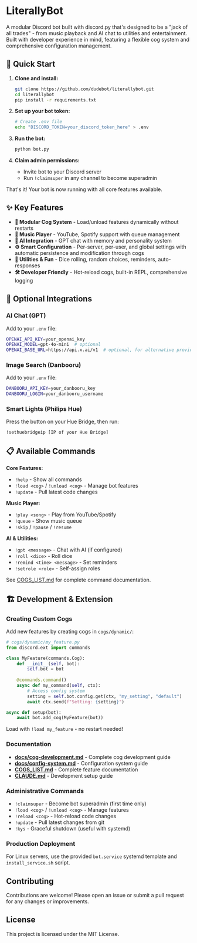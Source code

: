 # LiterallyBot

A modular Discord bot built with discord.py that's designed to be a "jack of all trades" - from music playback and AI chat to utilities and entertainment. Built with developer experience in mind, featuring a flexible cog system and comprehensive configuration management.

## 🚀 Quick Start

1. **Clone and install:**
   ```bash
   git clone https://github.com/dudebot/literallybot.git
   cd literallybot
   pip install -r requirements.txt
   ```

2. **Set up your bot token:**
   ```bash
   # Create .env file
   echo "DISCORD_TOKEN=your_discord_token_here" > .env
   ```

3. **Run the bot:**
   ```bash
   python bot.py
   ```

4. **Claim admin permissions:**
   - Invite bot to your Discord server
   - Run `!claimsuper` in any channel to become superadmin

That's it! Your bot is now running with all core features available.

## ✨ Key Features

- **🧩 Modular Cog System** - Load/unload features dynamically without restarts
- **🎵 Music Player** - YouTube, Spotify support with queue management  
- **🤖 AI Integration** - GPT chat with memory and personality system
- **⚙️ Smart Configuration** - Per-server, per-user, and global settings with automatic persistence and modification through cogs
- **🎲 Utilities & Fun** - Dice rolling, random choices, reminders, auto-responses
- **🛠️ Developer Friendly** - Hot-reload cogs, built-in REPL, comprehensive logging

## 🔧 Optional Integrations

### AI Chat (GPT)
Add to your `.env` file:
```bash
OPENAI_API_KEY=your_openai_key
OPENAI_MODEL=gpt-4o-mini  # optional
OPENAI_BASE_URL=https://api.x.ai/v1  # optional, for alternative providers
```

### Image Search (Danbooru)
Add to your `.env` file:
```bash
DANBOORU_API_KEY=your_danbooru_key
DANBOORU_LOGIN=your_danbooru_username
```

### Smart Lights (Philips Hue)
Press the button on your Hue Bridge, then run:
```
!sethuebridgeip [IP of your Hue Bridge]
```

## 📋 Available Commands

**Core Features:**
- `!help` - Show all commands
- `!load <cog>` / `!unload <cog>` - Manage bot features
- `!update` - Pull latest code changes

**Music Player:**
- `!play <song>` - Play from YouTube/Spotify
- `!queue` - Show music queue
- `!skip` / `!pause` / `!resume`

**AI & Utilities:**
- `!gpt <message>` - Chat with AI (if configured)
- `!roll <dice>` - Roll dice
- `!remind <time> <message>` - Set reminders
- `!setrole <role>` - Self-assign roles

See [COGS_LIST.md](COGS_LIST.md) for complete command documentation.

## 🏗️ Development & Extension

### Creating Custom Cogs
Add new features by creating cogs in `cogs/dynamic/`:

```python
# cogs/dynamic/my_feature.py
from discord.ext import commands

class MyFeature(commands.Cog):
    def __init__(self, bot):
        self.bot = bot
    
    @commands.command()
    async def my_command(self, ctx):
        # Access config system
        setting = self.bot.config.get(ctx, "my_setting", "default")
        await ctx.send(f"Setting: {setting}")

async def setup(bot):
    await bot.add_cog(MyFeature(bot))
```

Load with `!load my_feature` - no restart needed!

### Documentation
- **[docs/cog-development.md](docs/cog-development.md)** - Complete cog development guide
- **[docs/config-system.md](docs/config-system.md)** - Configuration system guide
- **[COGS_LIST.md](COGS_LIST.md)** - Complete feature documentation  
- **[CLAUDE.md](CLAUDE.md)** - Development setup guide

### Administrative Commands
- `!claimsuper` - Become bot superadmin (first time only)
- `!load <cog>` / `!unload <cog>` - Manage features
- `!reload <cog>` - Hot-reload code changes
- `!update` - Pull latest changes from git
- `!kys` - Graceful shutdown (useful with systemd)

### Production Deployment
For Linux servers, use the provided `bot.service` systemd template and `install_service.sh` script.

## Contributing

Contributions are welcome! Please open an issue or submit a pull request for any changes or improvements.

## License

This project is licensed under the MIT License.
